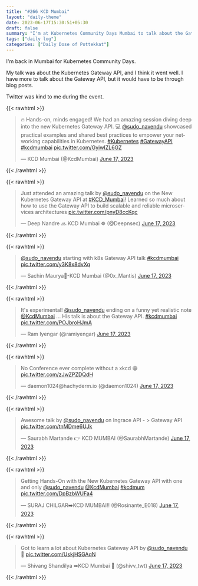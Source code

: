 ```yaml
---
title: "#266 KCD Mumbai"
layout: "daily-theme"
date: 2023-06-17T15:30:51+05:30
draft: false
summary: "I'm at Kubernetes Community Days Mumbai to talk about the Gateway API."
tags: ["daily log"]
categories: ["Daily Dose of Pottekkat"]
---
```


I'm back in Mumbai for Kubernetes Community Days.

My talk was about the Kubernetes Gateway API, and I think it went well. I have more to talk about the Gateway API, but it would have to be through blog posts.

Twitter was kind to me during the event.

{{< rawhtml >}}
<blockquote class="twitter-tweet" data-theme="dark"><p lang="en" dir="ltr">🔥 Hands-on, minds engaged! We had an amazing session diving deep into the new Kubernetes Gateway API. 💻 <a href="https://twitter.com/sudo_navendu?ref_src=twsrc%5Etfw">@sudo_navendu</a> showcased practical examples and shared best practices to empower your networking capabilities in Kubernetes. <a href="https://twitter.com/hashtag/Kubernetes?src=hash&amp;ref_src=twsrc%5Etfw">#Kubernetes</a> <a href="https://twitter.com/hashtag/GatewayAPI?src=hash&amp;ref_src=twsrc%5Etfw">#GatewayAPI</a> <a href="https://twitter.com/hashtag/kcdmumbai?src=hash&amp;ref_src=twsrc%5Etfw">#kcdmumbai</a> <a href="https://t.co/GyiwIZL6GZ">pic.twitter.com/GyiwIZL6GZ</a></p>&mdash; KCD Mumbai (@KcdMumbai) <a href="https://twitter.com/KcdMumbai/status/1669958859635707904?ref_src=twsrc%5Etfw">June 17, 2023</a></blockquote> <script async src="https://platform.twitter.com/widgets.js" charset="utf-8"></script>
{{< /rawhtml >}}


{{< rawhtml >}}
<blockquote class="twitter-tweet" data-theme="dark"><p lang="en" dir="ltr">Just attended an amazing talk by <a href="https://twitter.com/sudo_navendu?ref_src=twsrc%5Etfw">@sudo_navendu</a> on the New Kubernetes Gateway API at <a href="https://twitter.com/hashtag/KCD_Mumbai?src=hash&amp;ref_src=twsrc%5Etfw">#KCD_Mumbai</a>! Learned so much about how to use the Gateway API to build scalable and reliable microservices architectures <a href="https://t.co/pnyD8ccKqc">pic.twitter.com/pnyD8ccKqc</a></p>&mdash; Deep Nandre 🔜 KCD Mumbai ☸️ (@Deepnsec) <a href="https://twitter.com/Deepnsec/status/1669961001255718913?ref_src=twsrc%5Etfw">June 17, 2023</a></blockquote> <script async src="https://platform.twitter.com/widgets.js" charset="utf-8"></script>
{{< /rawhtml >}}

{{< rawhtml >}}
<blockquote class="twitter-tweet" data-theme="dark"><p lang="en" dir="ltr"><a href="https://twitter.com/sudo_navendu?ref_src=twsrc%5Etfw">@sudo_navendu</a> starting with k8s Gateway API talk <a href="https://twitter.com/hashtag/kcdmumbai?src=hash&amp;ref_src=twsrc%5Etfw">#kcdmumbai</a> <a href="https://t.co/y3K8x8dvXq">pic.twitter.com/y3K8x8dvXq</a></p>&mdash; Sachin Maurya🐝-KCD Mumbai (@0x_Mantis) <a href="https://twitter.com/0x_Mantis/status/1669951333863129093?ref_src=twsrc%5Etfw">June 17, 2023</a></blockquote> <script async src="https://platform.twitter.com/widgets.js" charset="utf-8"></script>
{{< /rawhtml >}}

{{< rawhtml >}}
<blockquote class="twitter-tweet" data-theme="dark"><p lang="en" dir="ltr">It&#39;s experimental! <a href="https://twitter.com/sudo_navendu?ref_src=twsrc%5Etfw">@sudo_navendu</a> ending on a funny yet realistic note <a href="https://twitter.com/KcdMumbai?ref_src=twsrc%5Etfw">@KcdMumbai</a> ... His talk is about the Gateway API. <a href="https://twitter.com/hashtag/kcdmumbai?src=hash&amp;ref_src=twsrc%5Etfw">#kcdmumbai</a> <a href="https://t.co/POJbroHJmA">pic.twitter.com/POJbroHJmA</a></p>&mdash; Ram Iyengar (@ramiyengar) <a href="https://twitter.com/ramiyengar/status/1669955416716095489?ref_src=twsrc%5Etfw">June 17, 2023</a></blockquote> <script async src="https://platform.twitter.com/widgets.js" charset="utf-8"></script>
{{< /rawhtml >}}

{{< rawhtml >}}
<blockquote class="twitter-tweet" data-theme="dark"><p lang="en" dir="ltr">No Conference ever complete without a xkcd 😁 <a href="https://t.co/zJwZPZDQdH">pic.twitter.com/zJwZPZDQdH</a></p>&mdash; daemon1024@hachyderm.io (@daemon1024) <a href="https://twitter.com/daemon1024/status/1669968190926114816?ref_src=twsrc%5Etfw">June 17, 2023</a></blockquote> <script async src="https://platform.twitter.com/widgets.js" charset="utf-8"></script>
{{< /rawhtml >}}

{{< rawhtml >}}
<blockquote class="twitter-tweet" data-theme="dark"><p lang="en" dir="ltr">Awesome talk by <a href="https://twitter.com/sudo_navendu?ref_src=twsrc%5Etfw">@sudo_navendu</a> on Ingrace API - &gt; Gateway API <a href="https://t.co/tnMDme6UJk">pic.twitter.com/tnMDme6UJk</a></p>&mdash; Saurabh Martande 👉 KCD MUMBAI (@SaurabhMartande) <a href="https://twitter.com/SaurabhMartande/status/1669956890145734656?ref_src=twsrc%5Etfw">June 17, 2023</a></blockquote> <script async src="https://platform.twitter.com/widgets.js" charset="utf-8"></script>
{{< /rawhtml >}}

{{< rawhtml >}}
<blockquote class="twitter-tweet" data-theme="dark"><p lang="en" dir="ltr">Getting Hands-On with the New Kubernetes Gateway API with one and only <a href="https://twitter.com/sudo_navendu?ref_src=twsrc%5Etfw">@sudo_navendu</a> <a href="https://twitter.com/KcdMumbai?ref_src=twsrc%5Etfw">@KcdMumbai</a> <a href="https://twitter.com/hashtag/kcdmum?src=hash&amp;ref_src=twsrc%5Etfw">#kcdmum</a> <a href="https://t.co/DpBzbWUFa4">pic.twitter.com/DpBzbWUFa4</a></p>&mdash; SURAJ CHILGAR➡️KCD MUMBAI!! (@Rosinante_E018) <a href="https://twitter.com/Rosinante_E018/status/1669951407623905280?ref_src=twsrc%5Etfw">June 17, 2023</a></blockquote> <script async src="https://platform.twitter.com/widgets.js" charset="utf-8"></script>
{{< /rawhtml >}}

{{< rawhtml >}}
<blockquote class="twitter-tweet" data-theme="dark"><p lang="en" dir="ltr">Got to learn a lot about Kubernetes Gateway API by <a href="https://twitter.com/sudo_navendu?ref_src=twsrc%5Etfw">@sudo_navendu</a> 👀 <a href="https://t.co/UskjHSGAqN">pic.twitter.com/UskjHSGAqN</a></p>&mdash; Shivang Shandilya ➡KCD Mumbai 🚀 (@shivv_twt) <a href="https://twitter.com/shivv_twt/status/1669951308235968512?ref_src=twsrc%5Etfw">June 17, 2023</a></blockquote> <script async src="https://platform.twitter.com/widgets.js" charset="utf-8"></script>

{{< /rawhtml >}}

